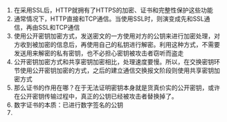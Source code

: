 1. 在采用SSL后，HTTP就拥有了HTTPS的加密、证书和完整性保护这些功能
2. 通常情况下，HTTP直接和TCP通信。当使用SSL时，则演变成先和SSL通信，再由SSL和TCP通信
3. 使用公开密钥加密方式，发送密文的一方使用对方的公钥来进行加密处理，对方收到被加密的信息后，再使用自己的私钥进行解密。利用这种方式，不需要发送用来解密的私有密钥，也不必担心密钥被攻击者窃听而盗走
4. 公开密钥加密方式和共享密钥加密相比，处理速度要慢。所以，在交换密钥环节使用公开密钥加密的方式，之后的建立通信交换报文阶段则使用共享密钥加密方式 
5. 那么证书的作用在哪？在于无法证明密钥本身就是货真价实的公开密钥，或许在公开密钥传输过程中，真正的公钥已经被攻击者替换掉了。
6. 数字证书的本质：已进行数字签名的公钥
7. 



<!--stackedit_data:
eyJoaXN0b3J5IjpbMjExODI4MzMxMywtMTQ4OTM2MTE4MiwxNj
I3MzA2ODgyLC0xNjk2NDAxMzFdfQ==
-->